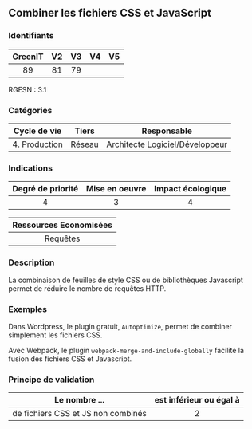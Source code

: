 ## Combiner les fichiers CSS et JavaScript

### Identifiants

| GreenIT | V2  | V3  | V4  | V5  |
| :-----: | :-: | :-: | :-: | :-: |
|   89    | 81  | 79  |     |     |

RGESN : 3.1

### Catégories

| Cycle de vie  | Tiers  |           Responsable           |
| :-----------: | :----: | :-----------------------------: |
| 4. Production | Réseau | Architecte Logiciel/Développeur |

### Indications

| Degré de priorité | Mise en oeuvre | Impact écologique |
| :---------------: | :------------: | :---------------: |
|         4         |       3        |         4         |

| Ressources Economisées |
| :--------------------: |
|        Requêtes        |

### Description

La combinaison de feuilles de style CSS ou de bibliothèques Javascript permet de réduire le nombre de requêtes HTTP.

### Exemples

Dans Wordpress, le plugin gratuit, `Autoptimize`, permet de combiner simplement les fichiers CSS.

Avec Webpack, le plugin `webpack-merge-and-include-globally` facilite la fusion des fichiers CSS et Javascript.

### Principe de validation

| Le nombre ...                      | est inférieur ou égal à |
| ---------------------------------- | :---------------------: |
| de fichiers CSS et JS non combinés |            2            |
